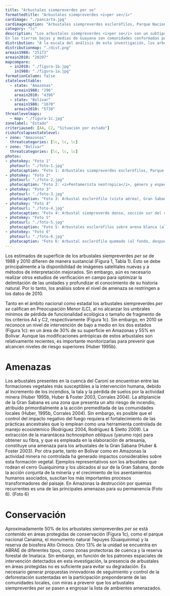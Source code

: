 ```yaml
---
title: "Arbustales siempreverdes per se"
formattedtitle: "Arbustales siempreverdes <i>per se</i>"
cardimage: "./pancarta.jpg"
cardimagecaption: "Arbustales siempreverdes esclerófilos, Parque Nacional Yapacana, estado Amazonas. <i>Otto Huber</i>"
category: "lc"
description: "Los arbustales siempreverdes <i>per se</i> son un subtipo de la categoría arbustales siempreverdes. Se trata de una comunidad vegetal con predominio de plantas arbustivas que no exceden los 5 m de altura, asociadas a ambientes húmedos (precipitación anual > 1.400 mm), macrotérmicos (> 24°C) y submesotérmicos (18-24°C). Sus elementos arbustivos se caracterizan porque la sustitución de la masa foliar ocurre gradualmente a lo largo del año, de manera que los arbustos nunca están desprovistos de hojas y sólo una fracción las pierde durante los meses más secos. Su existencia como comunidad natural fue reconocida recientemente en la cartografía vegetal (Huber 1995c, Riina & Huber 2003).<br><br>
En las tierras bajas y medias de Guayana son comunidades conformadas por plantas con hojas predominantemente coriáceas (gruesas y rígidas), por lo que reciben el nombre de arbustales esclerófilos siempreverdes (Foto 1) (Huber & Alarcón 1988, Huber 1995c). Entre sus especies más comunes se encuentran: <i>Humiria balsamifera, Illex divaricata, Emmotum glabrum, Pradosia schomburgkiana, Ormosia macrophylla, Calliandra tsugoides, Biophytum</i> sp., <i>Euphronia guianensis, Bonyunia minor, Ternstroemia pungens, T. crassifolia, Thibaudia nutans</i> y <i>Gongylolepis benthamiana</i>. La composición florística y los endemismos de esta unidad vegetal varían entre las diferentes localidades, e incluyen un género endémico (<i>Pentamerista</i>) de una familia (Tetrameristaceae) considerada originalmente como exclusiva del sureste asiático (Foto 2) (Maguire <i>et al.</i> 1972, Huber & Alarcón 1988)."
distribution: "A la escala del análisis de esta investigación, los arbustales siempreverdes <i>per se</i> ocupan aproximadamente 10.134 km<sup>2</sup> o ligeramente más de 1% de la superficie terrestre continental de Venezuela. Su mayor extensión la alcanza en Amazonas, pero también están presentes en Bolívar (Figura 1, Tabla 1). Al sureste de Bolívar, entre 800 y 1.500 m, se localizan en la altiplanicie de la Gran Sabana (Foto 3), donde crecen sobre sustratos rocosos de arenisca y en algunas ocasiones sobre arena blanca profunda de origen fluvial. También se observan en la base del Guaiquinima (unidad de paisaje D74)(Foto 4) y en la región del río Caroní medio (Huber 1995a, Huber & Riina 1997). En Amazonas se ubican principalmente en zonas inundables de la penillanura de los ríos Ventuari y Casiquiare (unidad de paisaje B5)(Foto 5), entremezclados con herbazales sobre arena blanca (vid. supra, cap. I: Figura 9)."
distributionmap: "./dist.png"
areain1988: "25173"
areain2010: "20297"
mapcompare:
  - in2010: "./figura-1b.jpg"
    in1988: "./figura-1a.jpg"
formationColumn: false
stateleveltable:
  - state: "Amazonas"
    areain1988: "296"
    areain2010: "4396"
  - state: "Bolívar"
    areain1988: "1670"
    areain2010: "5738"
threatlevelmaps:
  - map: "./figura-1c.jpg"
zonelabel: "Estado"
criteriaused: [A4, C2, "Situación por estado"]
riskofcolapsestatelevel:
- zone: "Amazonas"
  threatcategories: [lc, lc, lc]
- zone: "Bolívar"
  threatcategories: [lc, lc, lc]
photos:
- photokey: "Foto 1"
  photourl: "./foto-1.jpg"
  photocaption: "Foto 1: Arbustales siempreverdes esclerófilos, Parque Nacional Yapacana, estado Amazonas. <i>Otto Huber</i>"
- photokey: "Foto 2"
  photourl: "./foto-2.jpg"
  photocaption: "Foto 2: <i>Pentamerista neotropica</i>, género y especie endémicos de los arbustales siempreverdes esclerófilos, estado Amazonas. <i>Otto Huber</i>"
- photokey: "Foto 3"
  photourl: "./foto-3.jpg"
  photocaption: "Foto 3: Arbustal esclerófilo (vista aérea), Gran Sabana, estado Bolívar. <i>Otto Huber</i>"
- photokey: "Foto 4"
  photourl: "./foto-4.jpg"
  photocaption: "Foto 4: Arbustal siempreverde denso, sección sur del cerro Guaiquinima, estado Bolívar. <i>Otto Huber</i>"
- photokey: "Foto 5"
  photourl: "./foto-5.jpg"
  photocaption: "Foto 5: Arbustales esclerófilos sobre arena blanca (alineados en relación con la disponibilidad hídrica de los suelos), río Yagua, estado Amazonas. <i>Otto Huber</i>"
- photokey: "Foto 6"
  photourl: "./foto-6.jpg"
  photocaption: "Foto 6: Arbustal esclerófilo quemado (al fondo, después del herbazal). El color grisáceo indica al menos dos años de su quema, caño Yagua, estado Amazonas. <i>Otto Huber</i>"
---
```

Los estimados de superficie de los arbustales siempreverdes *per se* de 1988 y 2010 difieren de manera sustancial (Figura 1, Tabla 1). Esto se debe principalmente a la disponibilidad de imágenes satelitales nuevas y a métodos de interpretación mejorados. Sin embargo, aún es necesario realizar otros estudios de verificación en campo para optimizar la delimitación de las unidades y profundizar el conocimiento de su historia natural. Por lo tanto, los análisis sobre el nivel de amenaza se restringen a los datos de 2010.

Tanto en el ámbito nacional como estadal los arbustales siempreverdes *per se* califican en Preocupación Menor (LC), al no alcanzar los umbrales mínimos de pérdida de funcionalidad ecológica o tamaño de fragmento de los criterios A4 y C2, respectivamente (Figura 1c). Sin embargo, en 2010 se reconoce un nivel de intervención de bajo a medio en los dos estados (Figura 1c): en un área de 30% de su superficie en Amazonas y 55% en Bolívar. Aunque las modificaciones antrópicas de estos arbustales son relativamente recientes, es importante monitorizarlas para prevenir que alcancen niveles de riesgo superiores (Huber 1995b).

# Amenazas

Los arbustales presentes en la cuenca del Caroní se encuentran entre las formaciones vegetales más susceptibles a la intervención humana, debido al incremento de los incendios, la tala y la pérdida de suelos por la actividad minera (Huber 1995b, Huber & Foster 2003, Corrales 2004). La altiplanicie de la Gran Sabana es una zona que presenta un alto riesgo de incendio, atribuido primordialmente a la acción premeditada de las comunidades locales (Huber, 1995b, Corrales 2004). Sin embargo, es posible que el control del impacto negativo del fuego requiera el fortalecimiento de las prácticas ancestrales que lo emplean como una herramienta controlada de manejo ecosistémico (Rodríguez 2004, Rodríguez & Sletto 2009). La extracción de la marantácea *Ischnosiphon obliquus* (yarumo rojo) para obtener su fibra, y que es empleada en la elaboración de artesanía, constituye una amenaza para los arbustales de la Gran Sabana (Huber & Foster 2003). Por otra parte, tanto en Bolívar como en Amazonas la actividad minera no controlada ha generado impactos considerables sobre esta formación vegetal. Ejemplos representativos son los arbustales que rodean el cerro Guaiquinima y los ubicados al sur de la Gran Sabana, donde la acción conjunta de la minería y el crecimiento de los asentamientos humanos asociados, suscitan los más importantes procesos transformadores del paisaje. En Amazonas la destrucción por quemas recurrentes es una de las principales amenazas para su permanencia (Foto 6).
{Foto 6}

# Conservación

Aproximadamente 50% de los arbustales siempreverdes *per se* está contenido en áreas protegidas de conservación (Figura 1c), como el parque nacional Canaima, el monumento natural Tepuyes (Guaiquinima) y la reserva de biosfera Alto Orinoco. Otro 13% de la unidad se encuentra en ABRAE de diferentes tipos, como zonas protectoras de cuenca y la reserva forestal de Imataca. Sin embargo, en función de los patrones espaciales de intervención detectados en esta investigación, la presencia de arbustales en áreas protegidas no es suficiente para evitar su degradación. Es necesario generar propuestas innovadoras de seguimiento y control de la deforestación sustentadas en la participación preponderante de las comunidades locales, con miras a prevenir que los arbustales siempreverdes *per se* pasen a engrosar la lista de ambientes amenazados.
